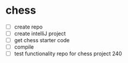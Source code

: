 # chess
- [ ] create repo
- [ ] create intelliJ project
- [ ] get chess starter code
- [ ] compile
- [ ] test functionality
repo for chess project 240
